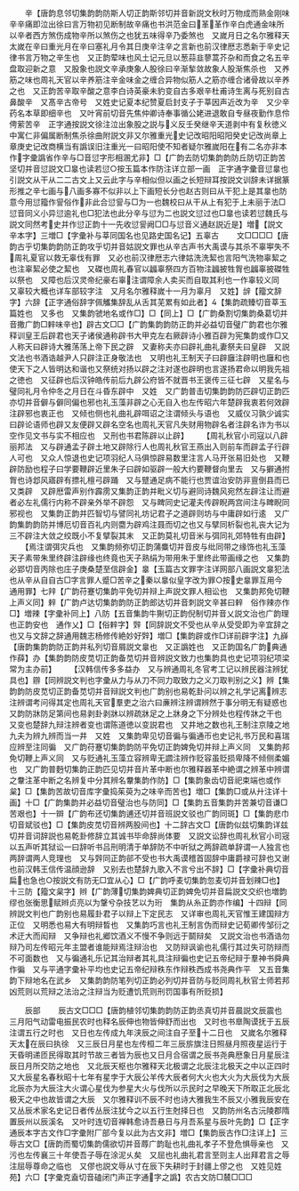 <!-- { "loadSidebar": true } -->
　　辛【唐韵息邻切集韵韵防斯人切正韵斯邻切并音新説文秋时万物成而熟金刚味辛辛痛即泣出徐曰言万物初见断制故辛痛也书洪范金曰革革作辛白虎通金味所以辛者西方煞伤成物辛所以煞伤之也犹五味得辛乃委煞也　又嵗月日之名尔雅释天太嵗在辛曰重光月在辛曰塞礼月令其日庚辛注辛之言新也前汉律厯志悉新于辛史记律书言万物之辛生也　又正韵荤味也风土记元旦以葱蒜韭蓼蒿芥杂和而食之名五辛盘取迎新之意　又股象也説文辛承庚象人股徐曰辛渐揫敛故象人股渐焦杀也　又养筋之味也周礼天官以辛养筋注辛金味金之缠合异物似筋人之筋亦缠合诸骨故以辛养之也　又正韵苦辛取辛酸之意李白诗英豪未豹变自古多艰辛杜甫诗生离与死别自古鼻酸辛　又髙辛古帝号　又姓史记夏本纪赞夏启封支子于莘因声近改为辛　又少辛药名本草即细辛也　又叶宵前切音先焦仲卿诗奉事循公姥进退敢自专昼夜勤作息伶俜萦苦辛　正字通按説文徐注泣出象股之説与义反壬癸继辛天道剥中有复秋徳义中寓仁非偏属断制焦杀徐曲附説文非又尔雅重光史记改昭阳昭阳癸史记改尚章上章庚史记改商横当有譌误旧注重光一曰昭阳使不知者疑尔雅嵗阳在有二名亦非本作字彚譌省作辛与□音愆字形相溷尤非】□【广韵去防切集韵韵防丘防切正韵苦坚切并音愆説文□辠也读若愆○按玉篇本作防注详立部一画　正字通字彚音愆辠也引説文从干从二二古文上又云此字与辛相似但以画之长短辩耳按説文训辞未详据篆形推之辛七画与八画多寡不似非以上下画短长分也赵古则曰从干犯上是其辠也防意今用愆籀作諐俗作非此合愆諐与□为一也魏校曰从干从上有犯于上未丽于法□愆音同义小异愆逾礼也□犯法也此分辛与愆为二也説文愆过也□辠也读若愆魏氏与説文同然考史并作愆正韵十一先收愆諐阙□□与愆音义通赵説近是】増【説文辛本字】三増□【字彚补与莘同国名也见路史国名记】五辜古
　　文□□□□【唐韵古乎切集韵韵防正韵攻乎切并音姑説文罪也从辛古声书大禹谟与其杀不辜寕失不周礼夏官以救无辜伐有罪　又必也前汉律厯志六律姑洗洗絜也言阳气洗物辜絜之也注辜絜必使之絜也　又磔也周礼春官以疈辜祭四方百物注疈披牲胷也疈辜披磔牲以祭也　又障也后汉灵帝纪豪右辜注谓障余人卖买而自取其利也一作辜较义同　又辜较大概也详车部较字注　又月名尔雅释嵗十一月为辜月　又姓】辝【籀文辞字】六辞【正字通俗辞字佩觿集辞乱从舌其芜累有如此者】【集韵疏臻切音莘玉篇姓也　又多也　又集韵虢地名或作□】□【同上】□【广韵桑割切集韵桑葛切并音撒广韵□辢味辛也】辟古文□□【广韵集韵韵防正韵并必益切音璧广韵君也尔雅释训皇王后辟君也天子诸侯通称辟书大甲克左右厥辟诗小雅百辟为宪集韵或作□又人称天曰辟诗大雅荡荡上帝下民之辟　又妻称夫亦曰辟礼曲礼妻祭夫曰皇辟　又説文法也书酒诰越尹人只辟注正身敬法也　又明也礼王制天子曰辟廱注辟明也廱和也使天下之人皆明达和谐也又祭统对扬以辟之注对遂也辟明也言遂扬君命以明我先祖之徳也　又征辟也后汉钟皓传前后九辟公府皆不就晋书王褒传三征七辟　又星名与璧同礼月令仲冬之月日在斗昏东辟中　又姓　又广韵普击切集韵韵防匹辟切正韵匹亦切并音僻与僻同偏也邪也礼玉藻非辟之心无自入也左传昭六年楚辟我衷若何效辟注辟邪也衷正也　又倾也侧也礼曲礼辟咡诏之注谓倾头与语也　又威仪习孰少诚实曰辟论语师也辟又友便辟又辟名空名也周礼天官凡失财用物辟名者注辟名诈为书以空作见文书与实不相应也　又刑也书君陈辟以止辟】
　　【周礼秋官小司寇以八辟丽邦法　又与辟通孟子辟土地又辟除行人也周礼秋官王燕出入则前车而辟孟子行辟人可也　又众人惊退也史记项羽纪人马俱惊辟易数里注言人马开张易旧处也　又鞭辟防励也程子曰学要鞭辟近里朱子曰辟如驱辟一般大约要鞭督向里去　又与擗通拊胷也诗邶风寤辟有摽礼檀弓辟踊　又与躄通足病不能行也贾谊治安防非亶倒县而已又类辟　又辟厯雷声别作霹雳又集韵正韵并毗义切与避同诗魏风宛然左辟注让而避者必左礼儒行内称不辟亲外举不辟怨　又与睥同史记灌夫传辟睨两宫间注与睥睨同邪视也　又集韵正韵并匹智切与譬同礼坊记君子之道辟则坊与中庸辟如行逺　又广韵集韵韵防并博厄切音百礼内则麕为辟鸡注聂而切之也又与擘同析裂也礼丧大记为三不辟注大敛之绞既小不复擘裂其末　又正韵莫礼切音米与弭同礼郊特牲有由辟】
　　【焉注谓弭灾兵也　又集韵频弥切正韵蒲麋切并音皮与纰同带之缘饰也礼玉藻天子素带朱里终辟注辟缘也终竟也天子熟绢为带用朱于里终此带画缘之也　又集韵必郢切音丙除也庄子庚桑楚至信辟金】辠【玉篇古文罪字注详网部八画説文辠犯法也从辛从自自古□字言罪人蹙□苦辛之秦以辠似皇字改为罪○按史辠罪互用今通用罪】七辡【广韵苻蹇切集韵平免切并辩上声説文罪人相讼也　又集韵邦免切鞭上声义同】辢【广韵卢达切集韵韵防正韵郎达切并音刺説文辛甚曰辢　俗作辣亦作□】増辣【字彚补同上】八防【五音集韵牛猘切正韵倪制切并音乂説文治也广韵理也正韵安也　通作乂】□【俗辢字】辤【同辞説文不受也从辛从受受即为辛宜辞之也又与文辞之辞通用魏志杨修传絶妙好辤】増□【集韵辟或作□详前辟字注】九嶭【唐韵集韵韵防正韵并私列切音屑説文辠也　又正譌姓也　又正韵国名广韵典通作薛】办【集韵韵防皮苋切正韵备苋切并音辨説文致力也集韵具也史记项羽纪项梁常为主办前】
　　【汉韩信传多多益办　又与辨通周礼冬官考工记以辨民器注辨犹具也】辧【同辨説文判也字彚从力与从刀不同力取致力之义刀取判别之义】辨【集韵韵防皮苋切正韵备苋切并音辩説文判也广韵别也易乾卦问以辨之礼学记离辨志注辨谓考问得其定也周礼天官羣吏之治六曰亷辨注辨谓辨然于事分明无有疑惑也　又韵防牀防足第间也易剥卦剥牀以辨疏牀足之上牀身之下分辨处也程传牀之干也　又变也楚辞九辩注辨者变也谓陈道徳以变説君也　又井地之数也礼王制注京陵之地九夫为辨九辨而当一井　又姓　又集韵卑见切音徧与徧通帀也史记礼书万民和喜瑞应辨至注同徧　又广韵苻蹇切集韵韵防平免切正韵婢免切并辩上声义同　又集韵邦免切鞭上声义同　又与贬通礼玉藻立容辨卑无讇注辨作贬容虽贬损卑降不倾侧柔媚也　又广韵普麪切集韵正韵匹见切并音片革中断也尔雅释器革中絶谓之辨革中辨谓之韏注革中断之名辨复中分其辨名韏集韵作防】□【集韵象齿切音祀束端也或作枲】□【集韵苦故切音库字彚捣茱萸为之味辛而苦也】増□【集韵□或从廾注详十画】十□【广韵集韵并必益切音璧治也与防同】□【集韵五音集韵并苦兼切音谦□苦艰也】十一辬【广韵布还切集韵逋还切并音班説文驳也广韵同斑】□【集韵悲巾切音斌驳也】□【集韵皮苋切音辨两股间也】十二辞古文□【唐韵似兹切集韵详兹切并音词辞説也易乾卦修辞立其诚书毕命辞尚体要　又説文讼辞也周礼秋官小司宼以五声听其狱讼一曰辞听书吕刑明清于单辞防不中听狱之两辞疏单辞谓一人独言也两辞谓两人竞理也　又与辤同正韵郤不受也书大禹谟稽首固辞中庸爵禄可辞也又谢也前汉韩王信传温顔逊辞　又别去也楚辞九歌入不言兮出不辞】□【字彚补典切音扁也急也○按説文有防无□宜从心】□【广韵呼麦切集韵忽麦切并音划辣□也】十三防【籀文枲字】辫【广韵薄切集韵婢典切正韵婢免切并音扁説文交织也増韵缪也张衡思赋辫贞亮以为鞶兮杂技艺以为珩　集韵从糸正韵亦作编】十四辩【同辨説文判也广韵别也易履卦君子以辩上下定民志　又详审也周礼天官惟王建国辩方正位　又明悉也易大有明辩晳也　又集韵巧言也礼王制言伪而辩史记荀卿传邹衍之术迂大而闳辩　又争辩也礼郷饮酒义不慢不争则远于鬬辩矣　又説文治也书酒诰勿辩乃司左传昭元年主盟者谁能辩焉注辩治也　又防辩讽谕也礼儒行其过失可防辩而不可面数也　又与徧通礼乐记其治辩者其礼具注辩徧也史记五帝纪辩于羣神书舜典作徧　又与平通字彚补平均也史记五帝纪辩秩东作辩秩西成书尧典作平　又五音集韵下辩地名在武乡　又集韵韵防笔列切正韵必列切并音防与贬同周礼秋官士师若邦凶荒则以荒辩之法治之注辩当为贬遭饥荒则刑罚国事有所贬损】









　　辰部
　　辰古文□□□【唐韵植邻切集韵韵防正韵丞真切并音晨説文辰震也三月阳气动雷电振民农时也释名辰伸也物皆伸舒而出也　又时也书臯陶谟抚于五辰注谓五行之时也　又日也左传成九年浃辰之间注自子至十二日也　又嵗名尔雅释天太在辰曰执徐　又三辰日月星也左传桓二年三辰旂旗注日照昼月照夜星运行于天昏明递匝民得取其时节故三者皆为辰也又日月合宿谓之辰书尧典厯象日月星辰注辰日月所交防之地也　又北辰天枢也尔雅释天北极谓之北辰注北极天之中以正四时　又大辰星名春秋昭十七年有星孛于大辰公羊传大辰者何大火也大火为大辰伐为大辰北辰亦为大辰注大火谓心星伐为参星大火与伐所以示民时之早晚天下所取正北辰北极天之中也故皆谓之大辰　又尔雅释训不辰不时也诗大雅我生不辰又小雅我辰安在　又丛辰术家名史记日者传丛辰注犹今之以五行生尅择日也　又韵防州名古沅陵郡隋置辰州以辰溪名　又叶时连切音禅韩愈诗吾悬日与月吾系星与辰叶先韵】□【正字通辰本字古文作□字彚附厂部今复以此为古文非】増□【集韵辰古作□注详上】三辱古文□【唐韵而蜀切集韵儒欲切并音蓐广韵耻也礼曲礼孝子不登危惧辱亲也　又污也左传襄三十年使吾子辱在涂泥乆矣　又屈也礼曲礼君言至则主人出拜君言之辱注屈辱尊命之临也　又僇也説文辱从寸在辰下失耕时于封疆上僇之也　又姓见姓苑】六□【字彚克盍切音磕闭门声正字通字之譌】农古文防□辳□□□

